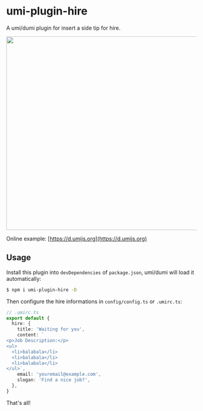 # umi-plugin-hire

A umi/dumi plugin for insert a side tip for hire.

<img src="https://gw.alipayobjects.com/zos/bmw-prod/c1dfb945-3c41-42fc-9def-3d0530db3e6e/km1ey2in_w1504_h1070.jpeg" width="512" />

Online example: [https://d.umijs.org](https://d.umijs.org)

## Usage

Install this plugin into `devDependencies` of `package.json`, umi/dumi will load it automatically:

```bash
$ npm i umi-plugin-hire -D
```

Then configure the hire informations in `config/config.ts` or `.umirc.ts`:

```typescript
// .umirc.ts
export default {
  hire: {
    title: 'Waiting for you',
    content: `
<p>Job Description:</p>
<ul>
  <li>balabala</li>
  <li>balabala</li>
  <li>balabala</li>
</ul>`,
    email: 'youremail@example.com',
    slogan: 'Find a nice job?',
  },
}
```

That's all!
